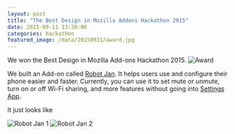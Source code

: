 ```yaml
---
layout: post
title: "The Best Design in Mozilla Addons Hackathon 2015"
date: 2015-09-11 13:30:00
categories: hackathon
featured_image: /data/20150911/award.jpg
---
```


We won the Best Design in Mozilla Add-ons Hackathon 2015.
![Award](/blog/data/20150911/award.jpg)

We built an Add-on called [Robot Jan]. It helps users use and configure their phone easier and faster. Currently, you can use it to set mute or unmute, turn on or off Wi-Fi sharing, and more features without going into [Settings App].

It just looks like

![Robot Jan 1](/blog/data/20150911/robot-jan-1.png)
![Robot Jan 2](/blog/data/20150911/robot-jan-2.png)

[Robot Jan]: https://github.com/evanxd/robot-jan
[Settings App]: https://github.com/mozilla-b2g/gaia/tree/master/apps/settings

